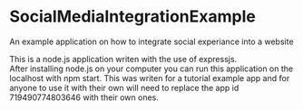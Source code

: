 SocialMediaIntegrationExample
=============================

An example application on how to integrate social experiance into a website


This is a node.js application writen with the use of expressjs.  
After installing node.js on your computer you can run this application on the localhost with npm start.
This was writen for a tutorial example app and for anyone to use it with their own will need to replace the app id 719490774803646 with their own ones.
